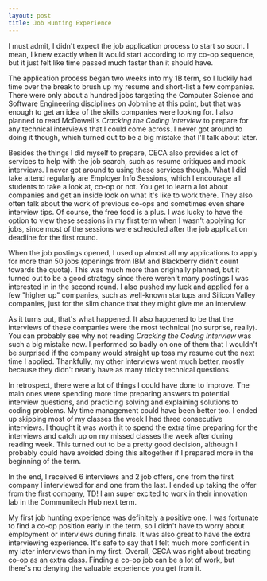 ```yaml
---
layout: post
title: Job Hunting Experience
---
```


I must admit, I didn't expect the job application process to start so soon. I mean, I knew exactly when it would start according to my co-op sequence, but it just felt like time passed much faster than it should have.

The application process began two weeks into my 1B term, so I luckily had time over the break to brush up my resume and short-list a few companies. There were only about a hundred jobs targeting the Computer Science and Software Engineering disciplines on Jobmine at this point, but that was enough to get an idea of the skills companies were looking for. I also planned to read McDowell's *Cracking the Coding Interview* to prepare for any technical interviews that I could come across. I never got around to doing it though, which turned out to be a big mistake that I'll talk about later.

Besides the things I did myself to prepare, CECA also provides a lot of services to help with the job search, such as resume critiques and mock interviews. I never got around to using these services though. What I did take attend regularly are Employer Info Sessions, which I encourage all students to take a look at, co-op or not. You get to learn a lot about companies and get an inside look on what it's like to work there. They also often talk about the work of previous co-ops and sometimes even share interview tips. Of course, the free food is a plus. I was lucky to have the option to view these sessions in my first term when I wasn't applying for jobs, since most of the sessions were scheduled after the job application deadline for the first round.

When the job postings opened, I used up almost all my applications to apply for more than 50 jobs (openings from IBM and Blackberry didn't count towards the quota). This was much more than originally planned, but it turned out to be a good strategy since there weren't many postings I was interested in in the second round. I also pushed my luck and applied for a few "higher up" companies, such as well-known startups and Silicon Valley companies, just for the slim chance that they might give me an interview.

As it turns out, that's what happened. It also happened to be that the interviews of these companies were the most technical (no surprise, really). You can probably see why not reading *Cracking the Coding Interview* was such a big mistake now. I performed so badly on one of them that I wouldn't be surprised if the company would straight up toss my resume out the next time I applied. Thankfully, my other interviews went much better, mostly because they didn't nearly have as many tricky technical questions.

In retrospect, there were a lot of things I could have done to improve. The main ones were spending more time preparing answers to potential interview questions, and practicing solving and explaining solutions to coding problems. My time management could have been better too. I ended up skipping most of my classes the week I had three consecutive interviews. I thought it was worth it to spend the extra time preparing for the interviews and catch up on my missed classes the week after during reading week. This turned out to be a pretty good decision, although I probably could have avoided doing this altogether if I prepared more in the beginning of the term.

In the end, I received 6 interviews and 2 job offers, one from the first company I interviewed for and one from the last. I ended up taking the offer from the first company, TD! I am super excited to work in their innovation lab in the Communitech Hub next term.

My first job hunting experience was definitely a positive one. I was fortunate to find a co-op position early in the term, so I didn't have to worry about employment or interviews during finals. It was also great to have the extra interviewing experience. It's safe to say that I felt much more confident in my later interviews than in my first. Overall, CECA was right about treating co-op as an extra class. Finding a co-op job can be a lot of work, but there's no denying the valuable experience you get from it.